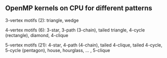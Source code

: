 ## OpenMP kernels on CPU for different patterns

3-vertex motifs (2): triangle, wedge

4-vertex motifs (6): 3-star, 3-path (3-chain), tailed triangle, 4-cycle (rectangle), diamond, 4-clique

5-vertex motifs (21): 4-star, 4-path (4-chain), tailed 4-clique, tailed 4-cycle, 5-cycle (pentagon), house, hourglass, ... , 5-clique
